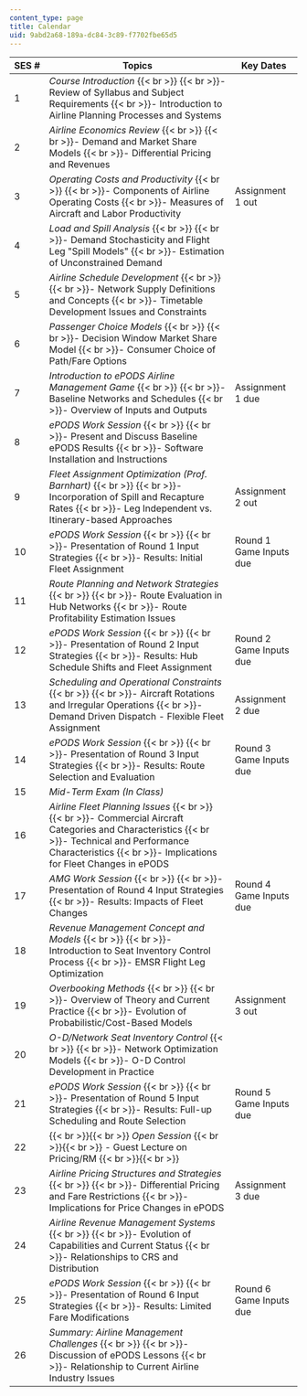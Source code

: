 ```yaml
---
content_type: page
title: Calendar
uid: 9abd2a68-189a-dc84-3c89-f7702fbe65d5
---
```


| SES # | Topics | Key Dates |
| --- | --- | --- |
| 1 | _Course Introduction_  {{< br >}}  {{< br >}}\- Review of Syllabus and Subject Requirements  {{< br >}}\- Introduction to Airline Planning Processes and Systems |  |
| 2 | _Airline Economics Review_  {{< br >}}  {{< br >}}\- Demand and Market Share Models  {{< br >}}\- Differential Pricing and Revenues |  |
| 3 | _Operating Costs and Productivity_  {{< br >}}  {{< br >}}\- Components of Airline Operating Costs  {{< br >}}\- Measures of Aircraft and Labor Productivity | Assignment 1 out |
| 4 | _Load and Spill Analysis_  {{< br >}}  {{< br >}}\- Demand Stochasticity and Flight Leg "Spill Models"  {{< br >}}\- Estimation of Unconstrained Demand |  |
| 5 | _Airline Schedule Development_  {{< br >}}  {{< br >}}\- Network Supply Definitions and Concepts  {{< br >}}\- Timetable Development Issues and Constraints |  |
| 6 | _Passenger Choice Models_  {{< br >}}  {{< br >}}\- Decision Window Market Share Model  {{< br >}}\- Consumer Choice of Path/Fare Options |  |
| 7 | _Introduction to ePODS Airline Management Game_  {{< br >}}  {{< br >}}\- Baseline Networks and Schedules  {{< br >}}\- Overview of Inputs and Outputs | Assignment 1 due |
| 8 | _ePODS Work Session_  {{< br >}}  {{< br >}}\- Present and Discuss Baseline ePODS Results  {{< br >}}\- Software Installation and Instructions |  |
| 9 | _Fleet Assignment Optimization (Prof. Barnhart)_  {{< br >}}  {{< br >}}\- Incorporation of Spill and Recapture Rates  {{< br >}}\- Leg Independent vs. Itinerary-based Approaches | Assignment 2 out |
| 10 | _ePODS Work Session_  {{< br >}}  {{< br >}}\- Presentation of Round 1 Input Strategies  {{< br >}}\- Results: Initial Fleet Assignment | Round 1 Game Inputs due |
| 11 | _Route Planning and Network Strategies_  {{< br >}}  {{< br >}}\- Route Evaluation in Hub Networks  {{< br >}}\- Route Profitability Estimation Issues |  |
| 12 | _ePODS Work Session_  {{< br >}}  {{< br >}}\- Presentation of Round 2 Input Strategies  {{< br >}}\- Results: Hub Schedule Shifts and Fleet Assignment | Round 2 Game Inputs due |
| 13 | _Scheduling and Operational Constraints_  {{< br >}}  {{< br >}}\- Aircraft Rotations and Irregular Operations  {{< br >}}\- Demand Driven Dispatch - Flexible Fleet Assignment | Assignment 2 due |
| 14 | _ePODS Work Session_  {{< br >}}  {{< br >}}\- Presentation of Round 3 Input Strategies  {{< br >}}\- Results: Route Selection and Evaluation | Round 3 Game Inputs due |
| 15 | _Mid-Term Exam (In Class)_ |  |
| 16 | _Airline Fleet Planning Issues_  {{< br >}}  {{< br >}}\- Commercial Aircraft Categories and Characteristics  {{< br >}}\- Technical and Performance Characteristics  {{< br >}}\- Implications for Fleet Changes in ePODS |  |
| 17 | _AMG Work Session_  {{< br >}}  {{< br >}}\- Presentation of Round 4 Input Strategies  {{< br >}}\- Results: Impacts of Fleet Changes | Round 4 Game Inputs due |
| 18 | _Revenue Management Concept and Models_  {{< br >}}  {{< br >}}\- Introduction to Seat Inventory Control Process  {{< br >}}\- EMSR Flight Leg Optimization |  |
| 19 | _Overbooking Methods_  {{< br >}}  {{< br >}}\- Overview of Theory and Current Practice  {{< br >}}\- Evolution of Probabilistic/Cost-Based Models | Assignment 3 out |
| 20 | _O-D/Network Seat Inventory Control_  {{< br >}}  {{< br >}}\- Network Optimization Models  {{< br >}}\- O-D Control Development in Practice |  |
| 21 | _ePODS Work Session_  {{< br >}}  {{< br >}}\- Presentation of Round 5 Input Strategies  {{< br >}}\- Results: Full-up Scheduling and Route Selection | Round 5 Game Inputs due |
| 22 |  {{< br >}}{{< br >}} _Open Session_ {{< br >}}{{< br >}} \- Guest Lecture on Pricing/RM {{< br >}}{{< br >}}  |  |
| 23 | _Airline Pricing Structures and Strategies_  {{< br >}}  {{< br >}}\- Differential Pricing and Fare Restrictions  {{< br >}}\- Implications for Price Changes in ePODS | Assignment 3 due |
| 24 | _Airline Revenue Management Systems_  {{< br >}}  {{< br >}}\- Evolution of Capabilities and Current Status  {{< br >}}\- Relationships to CRS and Distribution |  |
| 25 | _ePODS Work Session_  {{< br >}}  {{< br >}}\- Presentation of Round 6 Input Strategies  {{< br >}}\- Results: Limited Fare Modifications | Round 6 Game Inputs due |
| 26 | _Summary: Airline Management Challenges_  {{< br >}}  {{< br >}}\- Discussion of ePODS Lessons  {{< br >}}\- Relationship to Current Airline Industry Issues |